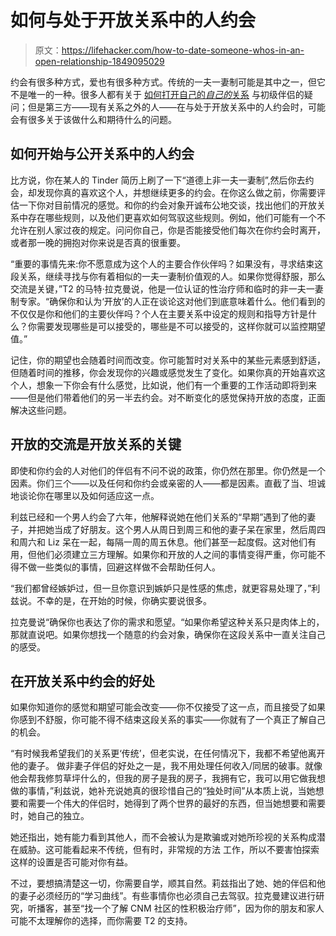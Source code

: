 # 如何与处于开放关系中的人约会

> 原文：<https://lifehacker.com/how-to-date-someone-whos-in-an-open-relationship-1849095029>

约会有很多种方式，爱也有很多种方式。传统的一夫一妻制可能是其中之一，但它不是唯一的一种。很多人都有关于 [如何打开自己的*自己的*关系](https://lifehacker.com/how-to-talk-to-your-partner-about-opening-the-relations-1846696287) 与初级伴侣的疑问；但是第三方——现有关系之外的人——在与处于开放关系中的人约会时，可能会有很多关于该做什么和期待什么的问题。



## **如何开始与公开关系中的人约会**

比方说，你在某人的 Tinder 简历上刷了一下“道德上非一夫一妻制”,然后你去约会，却发现你真的喜欢这个人，并想继续更多的约会。在你这么做之前，你需要评估一下你对目前情况的感觉。和你的约会对象开诚布公地交谈，找出他们的开放关系中存在哪些规则，以及他们更喜欢如何驾驭这些规则。例如，他们可能有一个不允许在别人家过夜的规定。问问你自己，你是否能接受他们每次在你约会时离开，或者那一晚的拥抱对你来说是否真的很重要。

“重要的事情先来:你不愿意成为这个人的主要合作伙伴吗？如果没有，寻求结束这段关系，继续寻找与你有着相似的一夫一妻制价值观的人。如果你觉得舒服，那么交流是关键，”T2 的马特·拉克曼说，他是一位认证的性治疗师和临时的非一夫一妻制专家。“确保你和认为‘开放’的人正在谈论这对他们到底意味着什么。他们看到的不仅仅是你和他们的主要伙伴吗？个人在主要关系中设定的规则和指导方针是什么？你需要发现哪些是可以接受的，哪些是不可以接受的，这样你就可以监控期望值。”

记住，你的期望也会随着时间而改变。你可能暂时对关系中的某些元素感到舒适，但随着时间的推移，你会发现你的兴趣或感觉发生了变化。如果你真的开始喜欢这个人，想象一下你会有什么感觉，比如说，他们有一个重要的工作活动即将到来——但是他们带着他们的另一半去约会。对不断变化的感觉保持开放的态度，正面解决这些问题。

## **开放的交流是开放关系的关键**

即使和你约会的人对他们的伴侣有不问不说的政策，你仍然在那里。你仍然是一个因素。你们三个——以及任何和你约会或亲密的人——都是因素。直截了当、坦诚地谈论你在哪里以及如何适应这一点。

利兹已经和一个男人约会了六年，他解释说她在他们关系的“早期”遇到了他的妻子，并把她当成了好朋友。这个男人从周日到周三和他的妻子呆在家里，然后周四和周六和 Liz 呆在一起，每隔一周的周五休息。他们甚至一起度假。这对他们有用，但他们必须建立三方理解。如果你和开放的人之间的事情变得严重，你可能不得不做一些类似的事情，回避这样做不会帮助任何人。

“我们都曾经嫉妒过，但一旦你意识到嫉妒只是性感的焦虑，就更容易处理了，”利兹说。不幸的是，在开始的时候，你确实要说很多。

拉克曼说“确保你也表达了你的需求和愿望。“如果你希望这种关系只是肉体上的，那就直说吧。如果你想找一个随意的约会对象，确保你在这段关系中一直关注自己的感受。

## **在开放关系中约会的好处**

如果你知道你的感觉和期望可能会改变——你不仅接受了这一点，而且接受了如果你感到不舒服，你可能不得不结束这段关系的事实——你就有了一个真正了解自己的机会。

“有时候我希望我们的关系更‘传统’，但老实说，在任何情况下，我都不希望他离开他的妻子。 做非妻子伴侣的好处之一是，我不用处理任何收入/同居的破事。就像他会帮我修剪草坪什么的，但我的房子是我的房子，我拥有它，我可以用它做我想做的事情，”利兹说，她补充说她真的很珍惜自己的“独处时间”从本质上说，当她想要和需要一个伟大的伴侣时，她得到了两个世界的最好的东西，但当她想要和需要时，她自己的独立。

她还指出，她有能力看到其他人，而不会被认为是欺骗或对她所珍视的关系构成潜在威胁。这可能看起来不传统，但有时，非常规的方法 工作，所以不要害怕探索这样的设置是否可能对你有益。

不过，要想搞清楚这一切，你需要自学，顺其自然。莉兹指出了她、她的伴侣和他的妻子必须经历的“学习曲线”。有些事情你也必须自己去驾驭。拉克曼建议进行研究，听播客，甚至“找一个了解 CNM 社区的性积极治疗师”，因为你的朋友和家人可能不太理解你的选择，而你需要 T2 的支持。